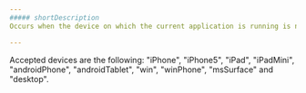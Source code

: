 ```yaml
---
##### shortDescription
Occurs when the device on which the current application is running is not in the list of known devices.

---
```

Accepted devices are the following: "iPhone", "iPhone5", "iPad", "iPadMini", "androidPhone", "androidTablet", "win", "winPhone", "msSurface" and "desktop".